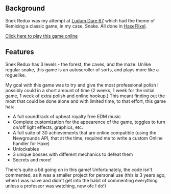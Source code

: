 ## Background
Snek Redux was my attempt at [Ludum Dare 67](http://ludumdare.com/compo/2016/05/19/minild-67/) which had the theme of Remixing a classic game, in my case, Snake. All done in [HaxeFlixel](https://haxeflixel.com/).

[Click here to play this game online](https://www.newgrounds.com/portal/view/675598)

## Features

Snek Redux has 3 levels - the forest, the caves, and the maze. Unlike regular snake, this game is an autoscroller of sorts, and plays more like a roguelike.

My goal with this game was to try and give the most professional polish I possibly could in a short amount of time (2 weeks, 1 week for the initial game, 1 week of extra polish and online hookup.) This meant finding out the most that could be done alone and with limited time, to that effort, this game has:

- A full soundtrack of upbeat royalty free EDM music
- Complete customization for the appearence of the game, toggles to turn on/off light effects, graphics, etc.
- A full suite of 30 achievements that are online compatible (using the Newgrounds API, that at the time, required me to write a custom Online handler for Haxe)
- Unlockables
- 3 unique bosses with different mechanics to defeat them
- Secrets and more!

There's quite a bit going on in this game! Unfortunately, the code isn't commented, as it was a smaller project for personal use (this is 3 years ago, when I was naive and didn't get into the habit of commenting everything unless a professor was watching, now ofc I do!)
<!--stackedit_data:
eyJoaXN0b3J5IjpbLTE5NzM0MDYzMjksLTEyMTM4MzM2NjIsMT
EwMDU0OTA3XX0=
-->
